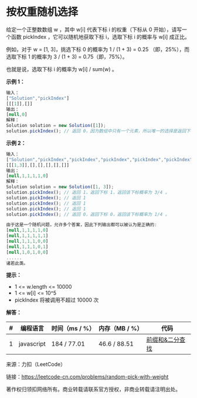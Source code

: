 # 按权重随机选择

给定一个正整数数组 w ，其中 w[i] 代表下标 i 的权重（下标从 0 开始），请写一个函数 pickIndex ，它可以随机地获取下标 i，选取下标 i 的概率与 w[i] 成正比。

例如，对于 w = [1, 3]，挑选下标 0 的概率为 1 / (1 + 3) = 0.25 （即，25%），而选取下标 1 的概率为 3 / (1 + 3) = 0.75（即，75%）。

也就是说，选取下标 i 的概率为 w[i] / sum(w) 。

**示例 1：**

``` javascript
输入：
["Solution","pickIndex"]
[[[1]],[]]
输出：
[null,0]
解释：
Solution solution = new Solution([1]);
solution.pickIndex(); // 返回 0，因为数组中只有一个元素，所以唯一的选择是返回下标 0。
```

**示例 2：**

``` javascript
输入：
["Solution","pickIndex","pickIndex","pickIndex","pickIndex","pickIndex"]
[[[1,3]],[],[],[],[],[]]
输出：
[null,1,1,1,1,0]
解释：
Solution solution = new Solution([1, 3]);
solution.pickIndex(); // 返回 1，返回下标 1，返回该下标概率为 3/4 。
solution.pickIndex(); // 返回 1
solution.pickIndex(); // 返回 1
solution.pickIndex(); // 返回 1
solution.pickIndex(); // 返回 0，返回下标 0，返回该下标概率为 1/4 。

由于这是一个随机问题，允许多个答案，因此下列输出都可以被认为是正确的:
[null,1,1,1,1,0]
[null,1,1,1,1,1]
[null,1,1,1,0,0]
[null,1,1,1,0,1]
[null,1,0,1,0,0]
......
诸若此类。
```

**提示：**

- 1 <= w.length <= 10000
- 1 <= w[i] <= 10^5
- pickIndex 将被调用不超过 10000 次

**解答：**

**#**|**编程语言**|**时间（ms / %）**|**内存（MB / %）**|**代码**
--|--|--|--|--
1|javascript|184 / 77.01|46.6  / 88.51|[前缀和&二分查找](./javascript/ac_v1.js)

来源：力扣（LeetCode）

链接：https://leetcode-cn.com/problems/random-pick-with-weight

著作权归领扣网络所有。商业转载请联系官方授权，非商业转载请注明出处。
